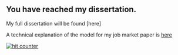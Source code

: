 ## You have reached my dissertation. 

My full dissertation will be found [here]

A technical explanation of the model for my job market paper is [here](papers/Tech_chp3.pdf)

<!-- Start of CuterCounter Code -->
<a href="http://www.cutercounter.com/" target="_blank"><img src="http://www.cutercounter.com/hit.php?id=gumfdokc&nd=6&style=24" border="0" alt="hit counter"></a>
<!-- End of CuterCounter Code -->

